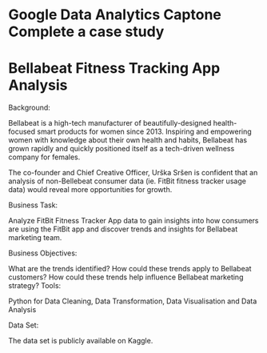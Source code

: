 # Google Data Analytics Captone Complete a case study #

# Bellabeat Fitness Tracking App Analysis #

Background:

Bellabeat is a high-tech manufacturer of beautifully-designed health-focused smart products for women since 2013. Inspiring and empowering women with knowledge about their own health and habits, Bellabeat has grown rapidly and quickly positioned itself as a tech-driven wellness company for females.

The co-founder and Chief Creative Officer, Urška Sršen is confident that an analysis of non-Bellebeat consumer data (ie. FitBit fitness tracker usage data) would reveal more opportunities for growth.

Business Task:

Analyze FitBit Fitness Tracker App data to gain insights into how consumers are using the FitBit app and discover trends and insights for Bellabeat marketing team.

Business Objectives:

What are the trends identified?
How could these trends apply to Bellabeat customers?
How could these trends help influence Bellabeat marketing strategy?
Tools:

Python for Data Cleaning, Data Transformation, Data Visualisation and Data Analysis

Data Set:

The data set is publicly available on Kaggle.
